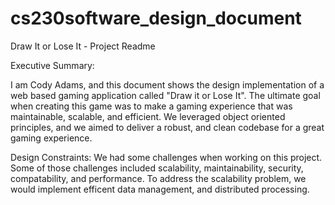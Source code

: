 # cs230software_design_document

Draw It or Lose It - Project Readme

Executive Summary:

I am Cody Adams, and this document shows the design implementation of a web based gaming application called "Draw it or Lose It".  The ultimate goal when creating this game
was to make a gaming experience that was maintainable, scalable, and efficient. We leveraged object oriented principles, and we aimed to deliver a robust, and clean codebase for 
a great gaming experience.


Design Constraints:
We had some challenges when working on this project.  Some of those challenges included scalability, maintainability, security, compatability, and performance. To address the scalability problem, we would implement efficent data management, and
distributed processing.

